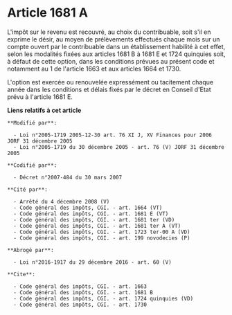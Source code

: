 # Article 1681 A

L'impôt sur le revenu est recouvré, au choix du contribuable, soit s'il en exprime le désir, au moyen de prélèvements
effectués chaque mois sur un compte ouvert par le contribuable dans un établissement habilité à cet effet, selon les
modalités fixées aux articles 1681 B à 1681 E et 1724 quinquies soit, à défaut de cette option, dans les conditions prévues
au présent code et notamment au 1 de l'article 1663 et aux articles 1664 et 1730. 

L'option est exercée ou renouvelée expressément ou tacitement chaque année dans les conditions et délais fixés par le décret
en Conseil d'Etat prévu à l'article 1681 E.

**Liens relatifs à cet article**

	**Modifié par**:

	  - Loi n°2005-1719 2005-12-30 art. 76 XI J, XV Finances pour 2006 JORF 31 décembre 2005
	  - Loi n°2005-1719 du 30 décembre 2005 - art. 76 (V) JORF 31 décembre 2005

	**Codifié par**:

	  - Décret n°2007-484 du 30 mars 2007

	**Cité par**:

	  - Arrêté du 4 décembre 2008 (V)
	  - Code général des impôts, CGI. - art. 1664 (VT)
	  - Code général des impôts, CGI. - art. 1681 E (VT)
	  - Code général des impôts, CGI. - art. 1681 ter (VD)
	  - Code général des impôts, CGI. - art. 1681 ter A (VT)
	  - Code général des impôts, CGI. - art. 1723 ter-00 A (VD)
	  - Code général des impôts, CGI. - art. 199 novodecies (P)

	**Abrogé par**:

	  - Loi n°2016-1917 du 29 décembre 2016 - art. 60 (V)

	**Cite**:

	  - Code général des impôts, CGI. - art. 1663
	  - Code général des impôts, CGI. - art. 1681 B
	  - Code général des impôts, CGI. - art. 1724 quinquies (VD)
	  - Code général des impôts, CGI. - art. 1730
